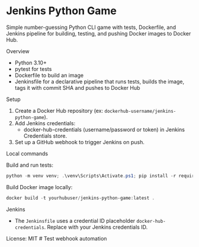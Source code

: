 # Jenkins Python Game

Simple number-guessing Python CLI game with tests, Dockerfile, and Jenkins pipeline for building, testing, and pushing Docker images to Docker Hub.

Overview
- Python 3.10+
- pytest for tests
- Dockerfile to build an image
- Jenkinsfile for a declarative pipeline that runs tests, builds the image, tags it with commit SHA and pushes to Docker Hub

Setup
1. Create a Docker Hub repository (ex: `dockerhub-username/jenkins-python-game`).
2. Add Jenkins credentials:
   - docker-hub-credentials (username/password or token) in Jenkins Credentials store.
3. Set up a GitHub webhook to trigger Jenkins on push.

Local commands

Build and run tests:

```powershell
python -m venv venv; .\venv\Scripts\Activate.ps1; pip install -r requirements.txt; pytest -q
```

Build Docker image locally:

```powershell
docker build -t yourhubuser/jenkins-python-game:latest .
```

Jenkins
- The `Jenkinsfile` uses a credential ID placeholder `docker-hub-credentials`. Replace with your Jenkins credentials ID.

License: MIT
#   T e s t   w e b h o o k   a u t o m a t i o n  
 